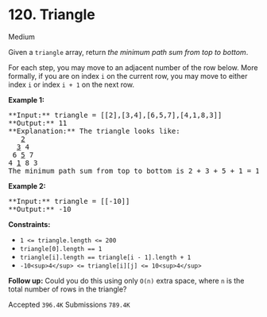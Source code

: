 # 120. Triangle

Medium

Given a `triangle` array, return _the minimum path sum from top to bottom_.

For each step, you may move to an adjacent number of the row below. More formally, if you are on index `i` on the current row, you may move to either index `i` or index `i + 1` on the next row.

**Example 1:**

<pre>
**Input:** triangle = [[2],[3,4],[6,5,7],[4,1,8,3]]
**Output:** 11
**Explanation:** The triangle looks like:
   <u>2</u>
  <u>3</u> 4
 6 <u>5</u> 7
4 <u>1</u> 8 3
The minimum path sum from top to bottom is 2 + 3 + 5 + 1 = 11 (underlined above).
</pre>

**Example 2:**

<pre>
**Input:** triangle = [[-10]]
**Output:** -10
</pre>

**Constraints:**

* `1 <= triangle.length <= 200`
* `triangle[0].length == 1`
* `triangle[i].length == triangle[i - 1].length + 1`
* `-10<sup>4</sup> <= triangle[i][j] <= 10<sup>4</sup>`

**Follow up:** Could you do this using only `O(n)` extra space, where `n` is the total number of rows in the triangle?

Accepted `396.4K` Submissions `789.4K`
